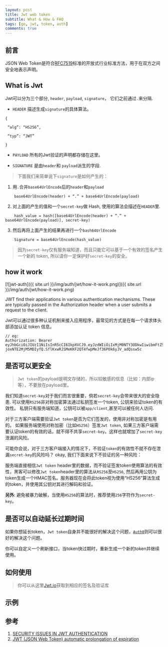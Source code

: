 ```yaml
---
layout: post
title: Jwt web token 
subtitle: What & How & FAQ
tags: [go, jwt, token, auth]
comments: true
---
```


## 前言

JSON Web Token是符合[RFC7519](https://tools.ietf.org/html/rfc7519)标准的开放式行业标准方法，用于在双方之间安全地表示声明。 

## What is Jwt

Jwt可以分为三个部分, `header`, `payload`, `signature`， 它们之前通过`.`来分隔.

*  `HEADER` 描述生成`signature`的具体算法。 

```
{

 “alg”: “HS256”,

 “typ”: “JWT”

}
```

*  `PAYLOAD` 所有的Jwt验证的声明都存储在这里。

* `SIGNATURE` 是由`header`和 `payload`派生的字段. 

> 下面我们来简单说下`signature`是如何产生的：

1. 用`.`合并`base64UrlEncode`后的`header`和`payload`

```
    base64UrlEncode(header) + “.” + base64UrlEncode(payload)
```
 
2. 对上面的产生的值和一个`secret-key`做 Hash, 使用的算法会描述在`HEADER`里.

```
    hash_value = hash([base64UrlEncode(header) + “.” + base64UrlEncode(payload)], secret-key)
```

3. 然后再将上面产生的结果再进行一个`bash64UrlEncode`

```
    Signature = base64UrlEncode(hash_value)
```


> 因为`secret-key`仅有服务端知道，而且只能它可以基于一个有效的签名产生一个新的 token,  所以请你一定保护好`secret-key`的安全。

## how it work

[![jwt-auth]({{ site.url }}/img/auth/jwt/how-it-work.png)]({{ site.url }}/img/auth/jwt/how-it-work.png)

JWT find their applications in various authentication mechanisms. These are typically passed in the Authorization header when a user submits a request to the client.

Jwt可以通过很多种认证机制来接入应用程序，最常见的方式是在每一个请求体头部添加认证 token 信息。

```
// eg:
Authorization: Bearer eyJhbGciOiJIUzI1NiIsInR5cCI6IkpXVCJ9.eyJzdWIiOiIxMjM0NTY3ODkwIiwibmFtZSI6IkpvaG4gRG9lIiwiaWF0I joxNTE2MjM5MDIyfQ.SflKxwRJSMeKKF2QT4fwpMeJf36POk6yJV_adQssw5c
```

## 是否可以更安全
> `Jwt token`的payload是明文存储的，所以较敏感的信息（比如：内部ip等），不要放在payload里。 

我们知道`secret-key`对于我们而言很重要，倘若`secret-key`会带来很大的安全隐患. 可以使用`RS256`非对称加密算法通过私钥签发一个token, 公钥来验证token的有效性。 私钥只有服务端知道，公钥可以被`app/client`,甚至可以被任何人访问.

对于三方客户端需要验证`Jwt token`是否为它们签发的，使用非对称加密是有用的。 如果服务端使用对称加密（比如`HS256`）签发`Jwt token`, 如果三方客户端需要认证token的有效的话，就不得不共享`secret-key`。这样也就增加了`secret-key`泄漏的风险。

可能你会说，对于三方客户端接入的情况下，不验证`token`的有效性不就不存在泄漏`secret-key`的风险吗？ okay, 我们下面来说下不验证的另一种风险：

服务端直接相信`Jwt token` header里的数据，而不验证签发token使用算法的有效性，黑客可以修改`Jwt token`header里的算法从`RS256`至`HS256`, 然后再用公钥为token生成一个HMAC签名。服务器现在会将此token视为使用“HS256”算法生成的token，并使用其公钥对其进行解码和验证。

__另外__: 避免被暴力破解，当使用`HS256`的算法时，推荐使用`256`字符作为`secret-key`。

## 是否可以自动延长过期时间

如果你想延长token，`Jwt token`自身并不能很好的解决这个问题，[`Auth0`](https://docs.auth0.com/refresh-token)则可以很好的解决这个问题。

你可以自定义一个刷新接口，当token快过期时，重新生成一个新的token并继续使用。


## 如何使用

> 你可以从这里[Jwt.io](https://jwt.io)获取到相应的签名及验证库

## 示例



## 参考 
1. [SECURITY ISSUES IN JWT AUTHENTICATION](https://www.softwaresecured.com/security-issues-jwt-authentication/)
2. [JWT (JSON Web Token) automatic prolongation of expiration](https://stackoverflow.com/questions/26739167/jwt-json-web-token-automatic-prolongation-of-expiration)